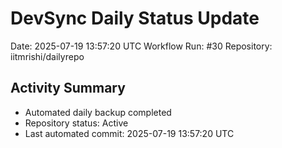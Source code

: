 # DevSync Daily Status Update
Date: 2025-07-19 13:57:20 UTC
Workflow Run: #30
Repository: iitmrishi/dailyrepo

## Activity Summary
- Automated daily backup completed
- Repository status: Active
- Last automated commit: 2025-07-19 13:57:20 UTC
